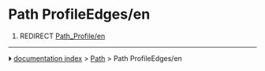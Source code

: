 # Path ProfileEdges/en
1.  REDIRECT [Path_Profile/en](Path_Profile/en.md)



---
⏵ [documentation index](../README.md) > [Path](Path_Workbench.md) > Path ProfileEdges/en
